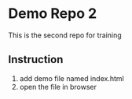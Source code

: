 # Demo Repo 2

This is the second repo for training

## Instruction

1. add demo file named index.html
2. open the file in browser
